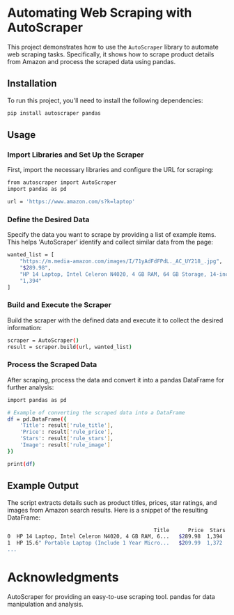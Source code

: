 # Automating Web Scraping with AutoScraper

This project demonstrates how to use the `AutoScraper` library to automate web scraping tasks. Specifically, it shows how to scrape product details from Amazon and process the scraped data using pandas.

## Installation

To run this project, you'll need to install the following dependencies:

```bash
pip install autoscraper pandas
```
## Usage
### Import Libraries and Set Up the Scraper

First, import the necessary libraries and configure the URL for scraping:
```bash
from autoscraper import AutoScraper
import pandas as pd

url = 'https://www.amazon.com/s?k=laptop'
```
### Define the Desired Data

Specify the data you want to scrape by providing a list of example items. This helps 'AutoScraper' identify and collect similar data from the page:
```bash
wanted_list = [
    "https://m.media-amazon.com/images/I/71yAdFdFPdL._AC_UY218_.jpg",
    "$289.98",
    "HP 14 Laptop, Intel Celeron N4020, 4 GB RAM, 64 GB Storage, 14-inch Micro-edge HD Display, Windows 11 Home, Thin & Portable, 4K Graphics, One Year of Microsoft 365 (14-dq0040nr, Snowflake White)",
    "1,394"
]
```
### Build and Execute the Scraper

Build the scraper with the defined data and execute it to collect the desired information:
```bash
scraper = AutoScraper()
result = scraper.build(url, wanted_list)
```
### Process the Scraped Data

After scraping, process the data and convert it into a pandas DataFrame for further analysis:
```bash
import pandas as pd

# Example of converting the scraped data into a DataFrame
df = pd.DataFrame({
    'Title': result['rule_title'],
    'Price': result['rule_price'],
    'Stars': result['rule_stars'],
    'Image': result['rule_image']
})

print(df)
```
## Example Output

The script extracts details such as product titles, prices, star ratings, and images from Amazon search results. Here is a snippet of the resulting DataFrame:
```bash
                                               Title      Price  Stars                                               Image
0  HP 14 Laptop, Intel Celeron N4020, 4 GB RAM, 6...   $289.98  1,394  https://m.media-amazon.com/images/I/71yAdFdFPdL._AC_UY218_.jpg
1  HP 15.6" Portable Laptop (Include 1 Year Micro...   $209.99  1,372  https://m.media-amazon.com/images/I/711OHeRmEaL._AC_UY218_.jpg
...
```
# Acknowledgments

AutoScraper for providing an easy-to-use scraping tool.
pandas for data manipulation and analysis.
